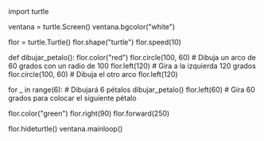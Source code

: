 import turtle

ventana = turtle.Screen()
ventana.bgcolor("white")

flor = turtle.Turtle()
flor.shape("turtle")
flor.speed(10)

def dibujar_petalo():
    flor.color("red")
    flor.circle(100, 60)  # Dibuja un arco de 60 grados con un radio de 100
    flor.left(120)         # Gira a la izquierda 120 grados
    flor.circle(100, 60)  # Dibuja el otro arco
    flor.left(120)

for _ in range(6):  # Dibujará 6 pétalos
    dibujar_petalo()
    flor.left(60)  # Gira 60 grados para colocar el siguiente pétalo

flor.color("green")
flor.right(90)
flor.forward(250)

flor.hideturtle()
ventana.mainloop()
